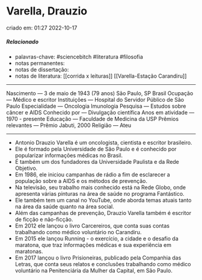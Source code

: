 # Varella, Drauzio
criado em: 01:27 2022-10-17

##### Relacionado
- palavras-chave: #sciencebitch #literatura #filosofia 
- notas permanentes: 
- notas de dissertação:
- notas de literatura: 
[[corrida x leituras]]
[[Varella-Estação Carandiru]]


---

Nascimento — 3 de maio de 1943 (79 anos)
São Paulo, SP
Brasil
Ocupação —	Médico e escritor
Instituições — 	Hospital do Servidor Público de São Paulo
Especialidade — Oncologia
Imunologia
Pesquisa  — Estudos sobre câncer e AIDS
Conhecido por — Divulgação científica
Anos em atividade —	1970 - presente
Educação —	Faculdade de Medicina da USP
Prêmios relevantes —	Prêmio Jabuti, 2000
Religião —	Ateu

---
- Antonio Drauzio Varella é um oncologista, cientista e escritor brasileiro. 
- Ele é formado pela Universidade de São Paulo e é conhecido por popularizar informações médicas no Brasil. 
- É também um dos fundadores da Universidade Paulista e da Rede Objetivo. 
- Em 1986, ele iniciou campanhas de rádio a fim de esclarecer a população sobre a AIDS e os métodos de prevenção. 
- Na televisão, seu trabalho mais conhecido está na Rede Globo, onde apresenta várias pinturas na área de saúde no programa Fantástico. 
- Ele também tem um canal no YouTube, onde aborda temas atuais tanto na área da saúde quanto na área social. 
- Além das campanhas de prevenção, Drauzio Varella também é escritor de ficção e não-ficção.
- Em 2012 ele lançou o livro Carcereiros, que conta suas contas trabalhando como médico voluntário no Carandiru. 
- Em 2015 ele lançou Running - o exercício, a cidade e o desafio da maratona, que traz informações médicas e sua experiência em maratonas. 
- Em 2017 lançou o livro Prisioneiras, publicado pela Companhia das Letras, que conta seus relatos e conclusões trabalhando como médico voluntário na Penitenciária da Mulher da Capital, em São Paulo.